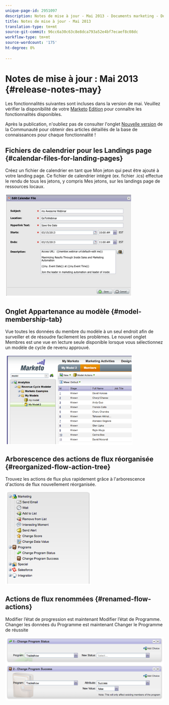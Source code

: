 ```yaml
---
unique-page-id: 2951097
description: Notes de mise à jour - Mai 2013 - Documents marketing - Documentation du produit
title: Notes de mise à jour - Mai 2013
translation-type: tm+mt
source-git-commit: 96cc6a30c63c8e8dca793a52e4bf7ecaef8c08dc
workflow-type: tm+mt
source-wordcount: '175'
ht-degree: 0%

---
```



# Notes de mise à jour : Mai 2013 {#release-notes-may}

Les fonctionnalités suivantes sont incluses dans la version de mai. Veuillez vérifier la disponibilité de votre [Marketo](http://docs.marketo.com/display/docs/assets/pricing.php) [Edition](http://docs.marketo.com/display/docs/assets/pricing.php) pour connaître les fonctionnalités disponibles.

Après la publication, n&#39;oubliez pas de consulter l&#39;onglet [Nouvelle version](release-notes-december-2013.md) de la Communauté pour obtenir des articles détaillés de la base de connaissances pour chaque fonctionnalité !

## Fichiers de calendrier pour les Landings page {#calendar-files-for-landing-pages}

Créez un fichier de calendrier en tant que Mon jeton qui peut être ajouté à votre landing page. Ce fichier de calendrier intégré (ex. fichier .ics) effectue le rendu de tous les jetons, y compris Mes jetons, sur les landings page de ressources locaux.

![](assets/image2014-9-22-16-3a3-3a18.png)

## Onglet Appartenance au modèle {#model-membership-tab}

Vue toutes les données du membre du modèle à un seul endroit afin de surveiller et de résoudre facilement les problèmes. Le nouvel onglet Membres est une vue en lecture seule disponible lorsque vous sélectionnez un modèle de cycle de revenu approuvé.

![](assets/image2014-9-22-16-3a3-3a33.png)

## Arborescence des actions de flux réorganisée {#reorganized-flow-action-tree}

Trouvez les actions de flux plus rapidement grâce à l&#39;arborescence d&#39;actions de flux nouvellement réorganisée.

![](assets/image2014-9-22-16-3a3-3a58.png)

## Actions de flux renommées {#renamed-flow-actions}

Modifier l’état de progression est maintenant Modifier l’état de Programme. Changer les données du Programme est maintenant Changer le Programme de réussite

![](assets/image2014-9-22-16-3a4-3a17.png)

